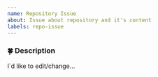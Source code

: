 ```yaml
---
name: Repository Issue
about: Issue about repository and it's content
labels: repo-issue
---
```


<!--
Hello! Thank you for this issue 🦛
Please fill the info blanks below
-->

### 🍀 Description
I`d like to edit/change...
